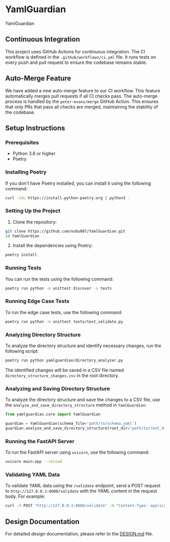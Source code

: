 # YamlGuardian
YamlGuardian

## Continuous Integration

This project uses GitHub Actions for continuous integration. The CI workflow is defined in the `.github/workflows/ci.yml` file. It runs tests on every push and pull request to ensure the codebase remains stable.

## Auto-Merge Feature

We have added a new auto-merge feature to our CI workflow. This feature automatically merges pull requests if all CI checks pass. The auto-merge process is handled by the `peter-evans/merge` GitHub Action. This ensures that only PRs that pass all checks are merged, maintaining the stability of the codebase.

## Setup Instructions

### Prerequisites

- Python 3.8 or higher
- Poetry

### Installing Poetry

If you don't have Poetry installed, you can install it using the following command:

```sh
curl -sSL https://install.python-poetry.org | python3 -
```

### Setting Up the Project

1. Clone the repository:

```sh
git clone https://github.com/nobu007/YamlGuardian.git
cd YamlGuardian
```

2. Install the dependencies using Poetry:

```sh
poetry install
```

### Running Tests

You can run the tests using the following command:

```sh
poetry run python -m unittest discover -s tests
```

### Running Edge Case Tests

To run the edge case tests, use the following command:

```sh
poetry run python -m unittest tests/test_validate.py
```

### Analyzing Directory Structure

To analyze the directory structure and identify necessary changes, run the following script:

```sh
poetry run python yamlguardian/directory_analyzer.py
```

The identified changes will be saved in a CSV file named `directory_structure_changes.csv` in the root directory.

### Analyzing and Saving Directory Structure

To analyze the directory structure and save the changes to a CSV file, use the `analyze_and_save_directory_structure` method in `YamlGuardian`:

```python
from yamlguardian.core import YamlGuardian

guardian = YamlGuardian(schema_file='path/to/schema.yaml')
guardian.analyze_and_save_directory_structure(root_dir='path/to/root_dir', csv_file='path/to/output.csv')
```

### Running the FastAPI Server

To run the FastAPI server using `uvicorn`, use the following command:

```sh
uvicorn main:app --reload
```

### Validating YAML Data

To validate YAML data using the `/validate` endpoint, send a POST request to `http://127.0.0.1:8000/validate` with the YAML content in the request body. For example:

```sh
curl -X POST "http://127.0.0.1:8000/validate" -H "Content-Type: application/json" -d '{"yaml_content": "name: John\nage: 30"}'
```

## Design Documentation

For detailed design documentation, please refer to the [DESIGN.md](DESIGN.md) file.
